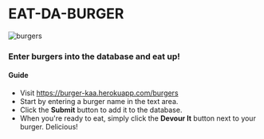 # EAT-DA-BURGER
![burgers](https://user-images.githubusercontent.com/30301389/35935673-22b230aa-0c0f-11e8-927e-2dce561fe639.jpg)

### Enter burgers into the database and eat up!

#### Guide
- Visit https://burger-kaa.herokuapp.com/burgers
- Start by entering a burger name in the text area.
- Click the **Submit** button to add it to the database.
- When you're ready to eat, simply click the **Devour It** button next to your burger. Delicious!

